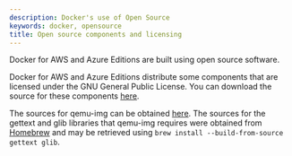 ```yaml
---
description: Docker's use of Open Source
keywords: docker, opensource
title: Open source components and licensing
---
```

Docker for AWS and Azure Editions are built using open source software.

Docker for AWS and Azure Editions distribute some components that are licensed under the GNU General Public License. You can download the source for these components [here](https://download.docker.com/opensource/License.tar.gz).

The sources for qemu-img can be obtained [here](http://wiki.qemu-project.org/download/qemu-2.4.1.tar.bz2). The sources for the gettext and glib libraries that qemu-img requires were obtained from [Homebrew](https://brew.sh/) and may be retrieved using `brew install
--build-from-source gettext glib`.